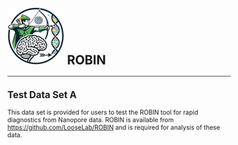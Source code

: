 # ![ROBIN_logo_small.png](https://github.com/LooseLab/ROBIN/blob/30b443ee8f2635c36d946aadaf1447aa9016831d/src/robin/images/ROBIN_logo_small.png) ROBIN

-----

## Test Data Set A

This data set is provided for users to test the ROBIN tool for rapid diagnostics from Nanopore data. ROBIN is available from https://github.com/LooseLab/ROBIN and is required for analysis of these data.


